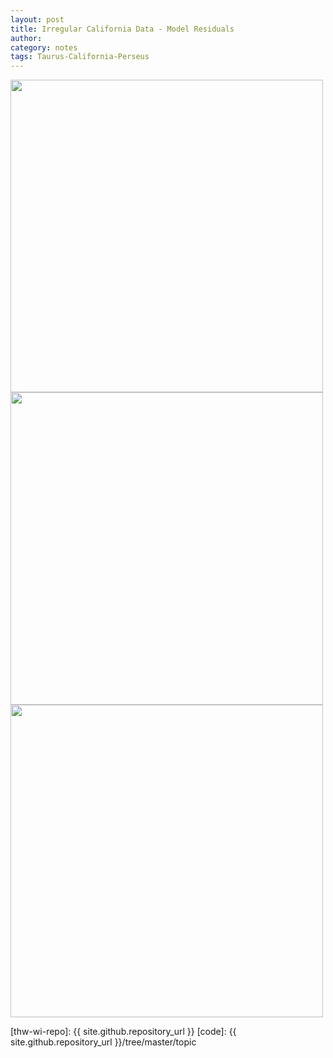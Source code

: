 ```yaml
---
layout: post
title: Irregular California Data - Model Residuals
author: 
category: notes
tags: Taurus-California-Perseus
---
```


  <img src="http://ezbc.github.io/website/images/2015-02-27/california_residual_pdf.png" width="500px"/>

  <img src="http://ezbc.github.io/website/images/2015-02-27/taurus_residual_pdf.png" width="500px"/>

  <img src="http://ezbc.github.io/website/images/2015-02-27/perseus_residual_pdf.png" width="500px"/>





[thw-wi-repo]: {{ site.github.repository_url }}
[code]: {{ site.github.repository_url }}/tree/master/topic
